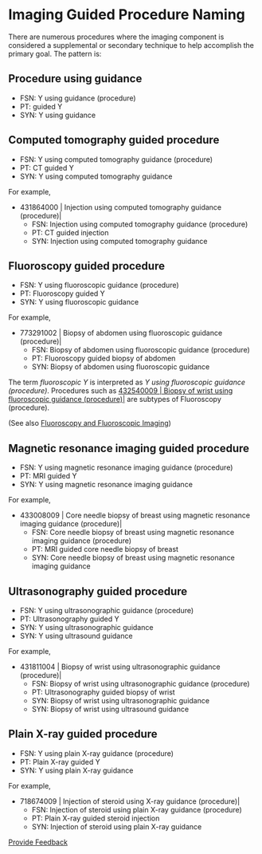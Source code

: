 # Imaging Guided Procedure Naming

There are numerous procedures where the imaging component is considered a supplemental or secondary technique to help accomplish the primary goal. The pattern is:

## Procedure using guidance

* FSN: Y using guidance (procedure)
* PT: guided Y
* SYN: Y using guidance

## Computed tomography guided procedure

* FSN: Y using computed tomography guidance (procedure)
* PT: CT guided Y
* SYN: Y using computed tomography guidance

For example,

* 431864000 | Injection using computed tomography guidance (procedure)|
  * FSN: Injection using computed tomography guidance (procedure)
  * PT: CT guided injection
  * SYN: Injection using computed tomography guidance

## Fluoroscopy guided procedure

* FSN: Y using fluoroscopic guidance (procedure)
* PT: Fluoroscopy guided Y
* SYN: Y using fluoroscopic guidance

For example,

* 773291002 | Biopsy of abdomen using fluoroscopic guidance (procedure)|
  * FSN: Biopsy of abdomen using fluoroscopic guidance (procedure)
  * PT: Fluoroscopy guided biopsy of abdomen
  * SYN: Biopsy of abdomen using fluoroscopic guidance

The term _fluoroscopic Y_ is interpreted as _Y using fluoroscopic guidance (procedure)_. Procedures such as [432540009 | Biopsy of wrist using fluoroscopic guidance (procedure)|](http://snomed.info/id/432540009) are subtypes of Fluoroscopy (procedure).

(See also [Fluoroscopy and Fluoroscopic Imaging](../../../../../../authoring/procedure/Fluoroscopy-and-Fluoroscopic-Imaging_174691328.html))

## Magnetic resonance imaging guided procedure

* FSN: Y using magnetic resonance imaging guidance (procedure)
* PT: MRI guided Y
* SYN: Y using magnetic resonance imaging guidance

For example,

* 433008009 | Core needle biopsy of breast using magnetic resonance imaging guidance (procedure)|
  * FSN: Core needle biopsy of breast using magnetic resonance imaging guidance (procedure)
  * PT: MRI guided core needle biopsy of breast
  * SYN: Core needle biopsy of breast using magnetic resonance imaging guidance

## Ultrasonography guided procedure

* FSN: Y using ultrasonographic guidance (procedure)
* PT: Ultrasonography guided Y
* SYN: Y using ultrasonographic guidance
* SYN: Y using ultrasound guidance

For example,

* 431811004 | Biopsy of wrist using ultrasonographic guidance (procedure)|
  * FSN: Biopsy of wrist using ultrasonographic guidance (procedure)
  * PT: Ultrasonography guided biopsy of wrist
  * SYN: Biopsy of wrist using ultrasonographic guidance
  * SYN: Biopsy of wrist using ultrasound guidance

## Plain X-ray guided procedure

* FSN: Y using plain X-ray guidance (procedure)
* PT: Plain X-ray guided Y
* SYN: Y using plain X-ray guidance

For example,

* 718674009 | Injection of steroid using X-ray guidance (procedure)|
  * FSN: Injection of steroid using plain X-ray guidance (procedure)
  * PT: Plain X-ray guided steroid injection
  * SYN: Injection of steroid using plain X-ray guidance






<a href="https://docs.google.com/forms/d/e/1FAIpQLScTmbZIf0UEQwYDkY27EEWBkaiYkHSbR0_9DmFrMLXoQLyL7Q/viewform?usp=pp_url&entry.1767247133=SCT+Editorial+Guide&entry.670899847=Imaging%20Guided%20Procedure%20Naming" class="button primary">Provide Feedback</a>
